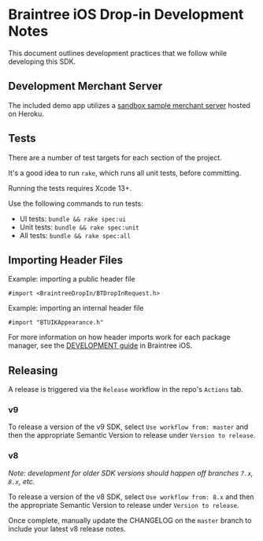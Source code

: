 # Braintree iOS Drop-in Development Notes

This document outlines development practices that we follow while developing this SDK.

## Development Merchant Server

The included demo app utilizes a [sandbox sample merchant server](https://braintree-sample-merchant.herokuapp.com) hosted on Heroku.

## Tests

There are a number of test targets for each section of the project.

It's a good idea to run `rake`, which runs all unit tests, before committing.

Running the tests requires Xcode 13+.

Use the following commands to run tests:
* UI tests: `bundle && rake spec:ui`
* Unit tests: `bundle && rake spec:unit`
* All tests: `bundle && rake spec:all`

## Importing Header Files

Example: importing a public header file
```objc
#import <BraintreeDropIn/BTDropInRequest.h>
```

Example: importing an internal header file
```objc
#import "BTUIKAppearance.h"
```

For more information on how header imports work for each package manager, see the [DEVELOPMENT guide](https://github.com/braintree/braintree_ios/blob/master/DEVELOPMENT.md#importing-header-files) in Braintree iOS.

## Releasing

A release is triggered via the `Release` workflow in the repo's `Actions` tab.

### v9

To release a version of the v9 SDK, select `Use workflow from: master` and then the appropriate Semantic Version to release under `Version to release`.

### v8

_Note: development for older SDK versions should happen off branches `7.x`, `8.x`, etc._

To release a version of the v8 SDK, select `Use workflow from: 8.x` and then the appropriate Semantic Version to release under `Version to release`.

Once complete, manually update the CHANGELOG on the `master` branch to include your latest v8 release notes.

